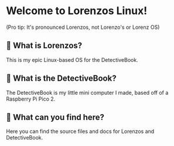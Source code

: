 # Welcome to Lorenzos Linux!
(Pro tip: It's pronounced Lorenzos, not Lorenzo's or Lorenz OS)

## 🤔 What is Lorenzos?
This is my epic Linux-based OS for the DetectiveBook.
## 💽 What is the DetectiveBook? 
The DetectiveBook is my little mini computer I made, based off of a Raspberry Pi Pico 2.
## 🔎 What can you find here?
Here you can find the source files and docs for Lorenzos and DetectiveBook.
